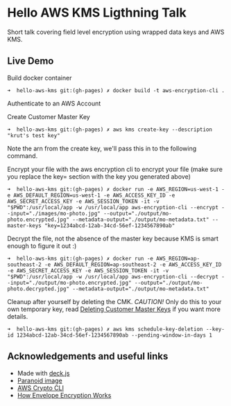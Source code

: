 # Hello AWS KMS Ligthning Talk

Short talk covering field level encryption using wrapped data keys and AWS KMS.

## Live Demo

Build docker container
```
➜  hello-aws-kms git:(gh-pages) ✗ docker build -t aws-encryption-cli .
```

Authenticate to an AWS Account

Create Customer Master Key
```
➜  hello-aws-kms git:(gh-pages) ✗ aws kms create-key --description "krut's test key"
```
Note the arn from the create key, we'll pass this in to the following command.

Encrypt your file with the aws encryption cli to encrypt your file (make sure you replace the key= section with the key you generated above)
```
➜  hello-aws-kms git:(gh-pages) ✗ docker run -e AWS_REGION=us-west-1 -e AWS_DEFAULT_REGION=us-west-1 -e AWS_ACCESS_KEY_ID -e AWS_SECRET_ACCESS_KEY -e AWS_SESSION_TOKEN -it -v "$PWD":/usr/local/app -w /usr/local/app aws-encryption-cli --encrypt --input="./images/mo-photo.jpg" --output="./output/mo-photo.encrypted.jpg" --metadata-output="./output/mo-metadata.txt" --master-keys "key=1234abcd-12ab-34cd-56ef-1234567890ab"
```

Decrypt the file, not the absence of the master key because KMS is smart enough to figure it out :)
```
➜  hello-aws-kms git:(gh-pages) ✗ docker run -e AWS_REGION=ap-southeast-2 -e AWS_DEFAULT_REGION=ap-southeast-2 -e AWS_ACCESS_KEY_ID -e AWS_SECRET_ACCESS_KEY -e AWS_SESSION_TOKEN -it -v "$PWD":/usr/local/app -w /usr/local/app aws-encryption-cli --decrypt --input="./output/mo-photo.encrypted.jpg" --output="./output/mo-photo.decrypted.jpg" --metadata-output="./output/mo-metadata.txt"
```

Cleanup after yourself by deleting the CMK.  *CAUTION!* Only do this to your own temporary key, read <a href='http://docs.aws.amazon.com/kms/latest/developerguide/deleting-keys.html#deleting-keys-scheduling-key-deletion-cli'>Deleting Customer Master Keys</a> if you want more details.
```
➜  hello-aws-kms git:(gh-pages) ✗ aws kms schedule-key-deletion --key-id 1234abcd-12ab-34cd-56ef-1234567890ab --pending-window-in-days 1
```

## Acknowledgements and useful links

- Made with [deck.js](http://imakewebthings.github.com/deck.js)
- [Paranoid image](https://commons.wikimedia.org/wiki/File:Paranoia_HLM_logo.gif)
- [AWS Crypto CLI](https://docs.aws.amazon.com/encryption-sdk/latest/developer-guide/crypto-cli.html)
- [How Envelope Encryption Works](https://docs.aws.amazon.com/encryption-sdk/latest/developer-guide/how-it-works.html#envelope-encryption)

